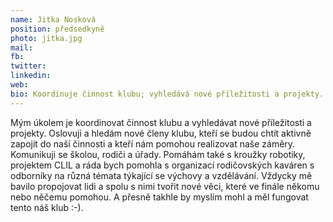 ```yaml
---
name: Jitka Nosková
position: předsedkyně
photo: jitka.jpg
mail: 
fb: 
twitter: 
linkedin: 
web: 
bio: Koordinuje činnost klubu; vyhledává nové příležitosti a projekty.
---
```

Mým úkolem je koordinovat činnost klubu a vyhledávat nové příležitosti a projekty. Oslovuji a hledám nové členy klubu, kteří se budou chtít aktivně zapojit do naší činnosti a kteří nám pomohou realizovat naše záměry. Komunikuji se školou, rodiči a úřady. Pomáhám také s kroužky robotiky, projektem CLIL a ráda bych pomohla s organizací rodičovských kaváren s odborníky na různá témata týkající se výchovy a vzdělávání. Vždycky mě bavilo propojovat lidi a spolu s nimi tvořit nové věci, které ve finále někomu nebo něčemu pomohou. A přesně takhle by myslím mohl a měl fungovat tento náš klub :-). 